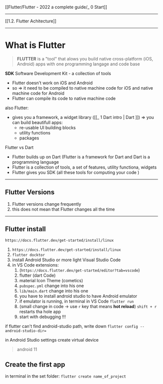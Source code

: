 [[Flutter/Flutter - 2022 a complete guide/_ 0 Start]]

-----
[[1.2. Flutter Achitecture]]




-----
# What is Flutter
> **FLUTTER** is a "tool" that alows you build native cross-platform (iOS, Android) apps with one programming langage and code base


**SDK** Software Development Kit - a collection of tools 
- Flutter doesn't work on iOS and Android
- so => it need to be compiled to native machine code for iOS and  native machine code for Android
- Flutter can compile its code to native machine code

also Flutter:
- gives you a framework, a widget library ([[_ 1 Dart intro | Dart ]]) => you can build beautifull apps:
	- re-usable UI building blocks
	- utility functions
	- packages

Flutter vs Dart
- Flutter builds up on Dart (Flutter is a framework for Dart and Dart is a programming language
- Flutter is a collection of tools, a set of features, utility functiona, widgets
- Flutter gives you SDK (all these tools for computing your code )



---
## Flutter Versions
1. Flutter versions change frequently
2. this does not mean that Flutter changes all the time 

----
## Flutter install

`https://docs.flutter.dev/get-started/install/linux`

1. `https://docs.flutter.dev/get-started/install/linux`
2. `flutter docktor`
3. install Android Studio or more light Visual Studio Code
4. in VS Code extensions:
	1. (`https://docs.flutter.dev/get-started/editor?tab=vscode`)
	2. flutter (dart Code)
	3. material Icon Theme (cometics)
	4. `pubspec.yml`  change into his one
	5. `lib/main.dart` change into his one
	6. you have to install android studio to have Android emulator 
	7. if emulator is running, in terminal in VS Code `flutter run`
	8. (small change in code -> use `r` key that means **hot reload**) `shift + r`  restarts tha hole app
	9. start with debugging !!!


if flutter can't find android-studio path, write down `flutter config --android-studio-dir=`

in Android Studio settings create virtual device
> android 11

## Create the first app
in terminal in the set folder:
`flutter create name_of_project`








